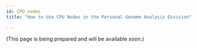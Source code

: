 ```yaml
---
id: CPU_nodes
title: "How to Use CPU Nodes in the Personal Genome Analysis Division"

---
```


(This page is being prepared and will be available soon.)
